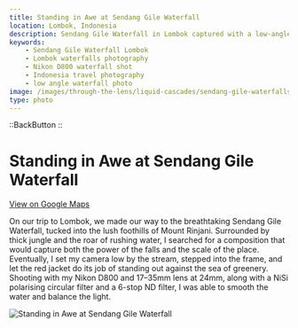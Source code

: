 ```yaml
---
title: Standing in Awe at Sendang Gile Waterfall
location: Lombok, Indonesia
description: Sendang Gile Waterfall in Lombok captured with a low-angle shot, using a red jacket for scale. A powerful blend of nature, adventure, and photography.
keywords:
    - Sendang Gile Waterfall Lombok
    - Lombok waterfalls photography
    - Nikon D800 waterfall shot
    - Indonesia travel photography
    - low angle waterfall photo
image: /images/through-the-lens/liquid-cascades/sendang-gile-waterfalls.jpg
type: photo
---
```


::BackButton
::

# Standing in Awe at Sendang Gile Waterfall

<a href="https://www.google.com/maps/search/?api=1&query=Sendang+Gile+Waterfalls,+Lombok,+Indonesia" target="_blank" rel="noopener noreferrer">View on Google Maps</a>

On our trip to Lombok, we made our way to the breathtaking Sendang Gile Waterfall, tucked into the lush foothills of Mount Rinjani. Surrounded by thick jungle and the roar of rushing water, I searched for a composition that would capture both the power of the falls and the scale of the place. Eventually, I set my camera low by the stream, stepped into the frame, and let the red jacket do its job of standing out against the sea of greenery. Shooting with my Nikon D800 and 17–35mm lens at 24mm, along with a NiSi polarising circular filter and a 6-stop ND filter, I was able to smooth the water and balance the light.

![Standing in Awe at Sendang Gile Waterfall](/images/through-the-lens/liquid-cascades/sendang-gile-waterfalls.jpg)

<div class="mb-8"></div>
